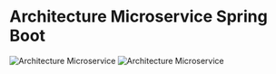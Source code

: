 # Architecture Microservice Spring Boot

<img alt="Architecture Microservice" src="https://i.morioh.com/2019/10/23/b180f9cafa30.jpg">
<img alt="Architecture Microservice" src="https://user.oc-static.com/upload/2018/04/24/15245816824446_diagramme-P2c1.png">